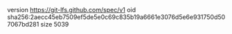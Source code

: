 version https://git-lfs.github.com/spec/v1
oid sha256:2aecc45eb7509ef5de5e0c69c835b19a6661e3076d5e6e931750d507067bd281
size 5039
